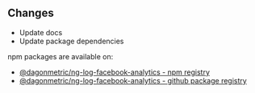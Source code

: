 ## Changes

* Update docs
* Update package dependencies

npm packages are available on:

* [@dagonmetric/ng-log-facebook-analytics - npm registry](https://www.npmjs.com/package/@dagonmetric/ng-log-facebook-analytics)
* [@dagonmetric/ng-log-facebook-analytics - github package registry](https://github.com/DagonMetric/ng-log-facebook-analytics/packages)
